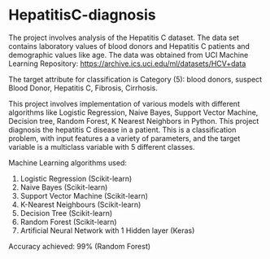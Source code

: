 # HepatitisC-diagnosis
The project involves analysis of the Hepatitis C dataset. 
The data set contains laboratory values of blood donors and Hepatitis C patients and demographic values like age. The data was obtained from UCI Machine Learning Repository: https://archive.ics.uci.edu/ml/datasets/HCV+data

The target attribute for classification is Category (5): blood donors, suspect Blood Donor, Hepatitis C, Fibrosis, Cirrhosis.

This project involves implementation of various models with different algorithms like Logistic Regression, Naive Bayes, Support Vector Machine, Decision tree, Random Forest, K Nearest Neighbors in Python. This project diagnosis the hepatitis C disease in a patient. This is a classification problem, with input features a a variety of parameters, and the target variable is a multiclass variable with 5 different classes.

Machine Learning algorithms used:

  1. Logistic Regression (Scikit-learn)
  2. Naive Bayes (Scikit-learn)
  3. Support Vector Machine (Scikit-learn)
  4. K-Nearest Neighbours (Scikit-learn)
  5. Decision Tree (Scikit-learn)
  6. Random Forest (Scikit-learn)
  7. Artificial Neural Network with 1 Hidden layer (Keras)

Accuracy achieved: 99% (Random Forest)
